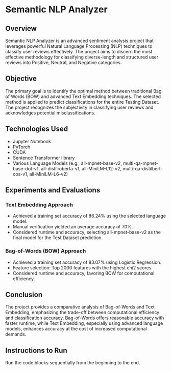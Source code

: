 # Semantic NLP Analyzer

## Overview

Semantic NLP Analyzer is an advanced sentiment analysis project that leverages powerful Natural Language Processing (NLP) techniques to classify user reviews effectively. The project aims to discern the most effective methodology for classifying diverse-length and structured user reviews into Positive, Neutral, and Negative categories.

## Objective

The primary goal is to identify the optimal method between traditional Bag of Words (BOW) and advanced Text Embedding techniques. The selected method is applied to predict classifications for the entire Testing Dataset. The project recognizes the subjectivity in classifying user reviews and acknowledges potential misclassifications.

## Technologies Used

- Jupyter Notebook
- PyTorch
- CUDA
- Sentence Transformer library
- Various Language Models (e.g., all-mpnet-base-v2, multi-qa-mpnet-base-dot-v1, all-distilroberta-v1, all-MiniLM-L12-v2, multi-qa-distilbert-cos-v1, all-MiniLM-L6-v2)

## Experiments and Evaluations

### Text Embedding Approach

- Achieved a training set accuracy of 86.24% using the selected language model.
- Manual verification yielded an average accuracy of 70%.
- Considered runtime and accuracy, selecting all-mpnet-base-v2 as the final model for the Test Dataset prediction.

### Bag-of-Words (BOW) Approach

- Achieved a training set accuracy of 83.07% using Logistic Regression.
- Feature selection: Top 2000 features with the highest chi2 scores.
- Considered runtime and accuracy, favoring BOW for computational efficiency.

## Conclusion

The project provides a comparative analysis of Bag-of-Words and Text Embedding, emphasizing the trade-off between computational efficiency and classification accuracy. Bag-of-Words offers reasonable accuracy with faster runtime, while Text Embedding, especially using advanced language models, enhances accuracy at the cost of increased computational demands.

## Instructions to Run

Run the code blocks sequentially from the beginning to the end.

